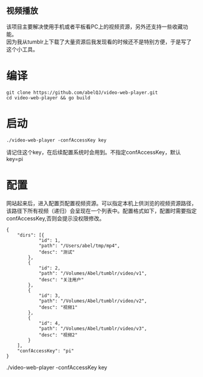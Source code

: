 ## 视频播放

该项目主要解决使用手机或者平板看PC上的视频资源，另外还支持一些收藏功能。<br>
因为我从tumblr上下载了大量资源后我发现看的时候还不是特别方便，于是写了这个小工具。<br>

# 编译

```
git clone https://github.com/abelQJ/video-web-player.git
cd video-web-player && go build
```

# 启动

```
./video-web-player -confAccessKey key
```
请记住这个key，在后续配置系统时会用到。不指定confAccessKey，默认key=pi

# 配置

网站起来后，进入配置页配置视频资源。可以指定本机上供浏览的视频资源路径，该路径下所有视频（递归）会呈现在一个列表中。配置格式如下，配置时需要指定confAccessKey,否则会提示没权限修改。

```
{
	"dirs": [{
			"id": 1,
			"path": "/Users/abel/tmp/mp4",
			"desc": "测试"
		},
		{
			"id": 2,
			"path": "/Volumes/Abel/tumblr/video/v1",
			"desc": "关注用户"
		},
		{
			"id": 3,
			"path": "/Volumes/Abel/tumblr/video/v2",
			"desc": "视频1"
		},
		{
			"id": 4,
			"path": "/Volumes/Abel/tumblr/video/v3",
			"desc": "视频2"
		}
	],
	"confAccessKey": "pi"
}
```
./video-web-player -confAccessKey key
